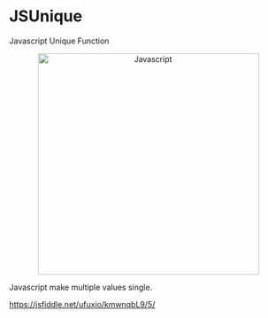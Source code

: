 # JSUnique
Javascript Unique Function

<p align="center">
  <a href="https://jsfiddle.net/ufuxio/kmwnqbL9/5/">
    <img
      alt="Javascript"
      src="https://cdn-images-1.medium.com/max/785/1*H-25KB7EbSHjv70HXrdl6w.png"
      width="400"
    />
  </a>
</p>

<p>Javascript make multiple values single.</p>

https://jsfiddle.net/ufuxio/kmwnqbL9/5/
